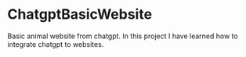 # ChatgptBasicWebsite
 Basic animal website from chatgpt. In this project I have learned how to integrate chatgpt to websites.
